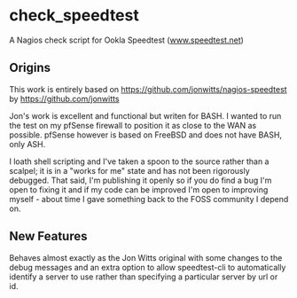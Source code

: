 # check_speedtest
A Nagios check script for Ookla Speedtest (www.speedtest.net)

## Origins
This work is entirely based on https://github.com/jonwitts/nagios-speedtest by https://github.com/jonwitts

Jon's work is excellent and functional but writen for BASH. I wanted to run the test on my pfSense firewall to position it as close to the WAN as possible. pfSense however is based on FreeBSD and does not have BASH, only ASH.

I loath shell scripting and I've taken a spoon to the source rather than a scalpel; it is in a "works for me" state and has not been rigorously debugged. That said, I'm publishing it openly so if you do find a bug I'm open to fixing it and if my code can be improved I'm open to improving myself - about time I gave something back to the FOSS community I depend on.

## New Features
Behaves almost exactly as the Jon Witts original with some changes to the debug messages and an extra option to allow speedtest-cli to automatically identify a server to use rather than specifying a particular server by url or id.

